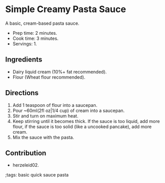 # Simple Creamy Pasta Sauce

A basic, cream-based pasta sauce.

- Prep time: 2 minutes.
- Cook time: 3 minutes.
- Servings: 1.

## Ingredients

- Dairy liquid cream (10%+ fat recommended).
- Flour (Wheat flour recommended).

## Directions

 1. Add 1 teaspoon of flour into a saucepan.
 2. Pour ~60ml(2fl oz|1/4 cup) of cream into a saucepan.
 3. Stir and turn on maximum heat.
 4. Keep stirring until it becomes thick.  If the sauce is too liquid, add more
    flour, if the sauce is too solid (like a uncooked pancake), add more cream.
 5. Mix the sauce with the pasta.

## Contribution

- herzeleid02.

;tags: basic quick sauce pasta
